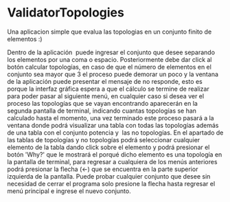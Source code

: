 # ValidatorTopologies
Una aplicacion simple que evalua las topologias en un conjunto finito de elementos :)

Dentro de la aplicación  puede ingresar el conjunto que desee separando los elementos por una coma o espacio. Posteriormente debe dar click al botón calcular topologías, en caso de que el número de elementos en el conjunto sea mayor que 3 el proceso puede demorar un poco y la ventana de la aplicación puede presentar el mensaje de no responde, esto es porque la interfaz gráfica espera a que el cálculo se termine de realizar para poder pasar al siguiente menú, en cualquier caso si desea ver el proceso las topologías que se vayan encontrando aparecerán en la segunda pantalla de terminal, indicando cuantas topologías se han calculado hasta el momento, una vez terminado este proceso pasará a la ventana donde podrá visualizar una tabla con todas las topologías además de una tabla con el conjunto potencia y  las no topologías. En el apartado de las tablas de topologías y no topologías podrá seleccionar cualquier elemento de la tabla dando click sobre el elemento y podrá presionar el botón 'Why?' que le mostrará el porqué dicho elemento es una topología en la pantalla de terminal, para regresar a cualquiera de los menús anteriores podrá presionar la flecha (<-) que se encuentra en la parte superior izquierda de la pantalla. Puede probar cualquier conjunto que desee sin necesidad de cerrar el programa solo presione la flecha hasta regresar el menú principal e ingrese el nuevo conjunto.
